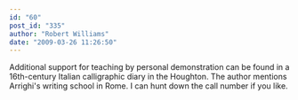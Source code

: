 ```yaml
---
id: "60"
post_id: "335"
author: "Robert Williams"
date: "2009-03-26 11:26:50"
---
```

Additional support for teaching by personal demonstration can be found in a 16th-century Italian calligraphic diary in the Houghton. The author mentions Arrighi's writing school in Rome. I can hunt down the call number if you like.
